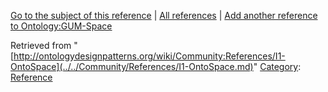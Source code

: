 [Go to the subject of this reference](../../Ontology/GUM-Space.md "Ontology:GUM-Space") | [All references](../../Community/References.1.md "Community:References") | [Add another reference to Ontology:GUM-Space](http://ontologydesignpatterns.org/wiki/Special:AddData/Reference?Reference[Subject]=Ontology:GUM-Space&subject=Ontology:GUM-Space)


Retrieved from "[http://ontologydesignpatterns.org/wiki/Community:References/I1-OntoSpace](../../Community/References/I1-OntoSpace.md)"
 [Category](http://ontologydesignpatterns.org/wiki/Special:Categories "Special:Categories"): [Reference](../../Category/Reference.md "Category:Reference")